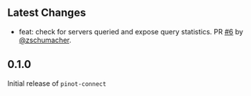 ## Latest Changes

* feat: check for servers queried and expose query statistics. PR [#6](https://github.com/zschumacher/pinot-connect/pull/6) by [@zschumacher](https://github.com/zschumacher).

## 0.1.0
Initial release of `pinot-connect`
